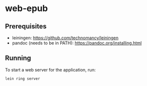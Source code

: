 # web-epub

## Prerequisites

- leiningen: https://github.com/technomancy/leiningen
- pandoc (needs to be in PATH): https://pandoc.org/installing.html

## Running

To start a web server for the application, run:

    lein ring server
